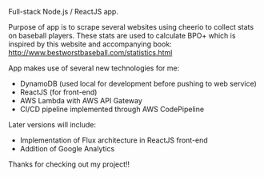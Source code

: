 Full-stack Node.js / ReactJS app.

Purpose of app is to scrape several websites using cheerio to collect stats on baseball players.  These stats are used to calculate BPO+ which is inspired by this website and accompanying book: http://www.bestworstbaseball.com/statistics.html

App makes use of several new technologies for me:
- DynamoDB (used local for development before pushing to web service)
- ReactJS (for front-end)
- AWS Lambda with AWS API Gateway
- CI/CD pipeline implemented through AWS CodePipeline

Later versions will include:
- Implementation of Flux architecture in ReactJS front-end
- Addition of Google Analytics

Thanks for checking out my project!!
